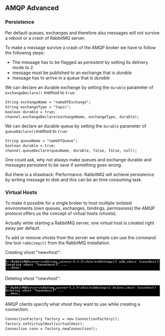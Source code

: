 ## AMQP Advanced

### Persistence

Per default queues, exchanges and therefore also messages will not survive a reboot or a crash of RabbitMQ server.

To make a message survive a crash of the AMQP broker we have to follow the following steps:

- The message has to be flagged as *persistent* by setting its delivery mode to 2.
- message must be published to an exchange that is *durable*
- message has to arrive in a queue that is *durable*

We can declare an durable exchange by setting the `durable` parameter of `exchangeDeclare()` method to `true`:
	
	String exchangeName = "nameOfExchange";
	String exchangeType = "topic";
	boolean durable = true;
	channel.exchangeDeclare(exchangeName, exchangeType, durable); 

We can declare an durable queue by setting the `durable` parameter of `queueDeclare()`method to `true`:

	String queueName = "nameOfQueue";
	boolean durable = true;
	channel.queueDeclare(queuName, durable, false, false, null); 

One could ask, why not always make queues and exchange durable and messages persistent to be save if something goes wrong.

But there is a drawback: Performance. RabbitMQ will achieve persistence by writing message to disk and this can be an time consuming task.

### Virtual Hosts
To make it possible for a single broker to host multiple isolated environments (own queues, exchanges, bindings, permissions) the AMQP protocol offers us the concept of virtual hosts (vhosts).

Actually while starting a RabbitMQ server, one virtual host is created right away per default.

To add or remove vhosts from the server we simple can use the command line tool `rabbitmqctl` from the RabbitMQ installation.

Creating vhost "newvhost":

![AMQP connection](images/create-vhost.png)


Deleting vhost "newvhost":

![AMQP connection](images/delete-vhost.png)

AMQP clients specify what vhost they want to use while creating a connection.

	ConnectionFactory factory = new ConnectionFactory();
	factory.setVirtualHost(virtualHost);
	Connection conn = factory.newConnection();
